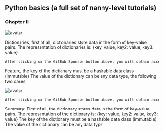 ##  Python basics (a full set of nanny-level tutorials) 

###  Chapter II 

![avatar]( 7be55020b1e44b5bb214b0f321bfb085.png) 

 Dictionaries, first of all, dictionaries store data in the form of key-value pairs. The representation of dictionaries is: {key: value, key2: value, key3: value}  

 ```python  
After clicking on the GitHub Sponsor button above, you will obtain access permissions to my private code repository ( https://github.com/slowlon/my_code_bar ) to view this blog code. By searching the code number of this blog, you can find the code you need, code number is: 2024020309574572482
 ```  
Feature, the key of the dictionary must be a hashable data class (immutable) The value of the dictionary can be any data type, the following two cases 

![avatar]( 574a06e77af54c04b222fde6c139290d.png) 

 ```python  
After clicking on the GitHub Sponsor button above, you will obtain access permissions to my private code repository ( https://github.com/slowlon/my_code_bar ) to view this blog code. By searching the code number of this blog, you can find the code you need, code number is: 2024020309574572482
 ```  
Summary: First of all, the dictionary stores data in the form of key-value pairs. The representation of the dictionary is: {key: value, key2: value, key3: value} The key of the dictionary must be a hashable data class (immutable) The value of the dictionary can be any data type 

